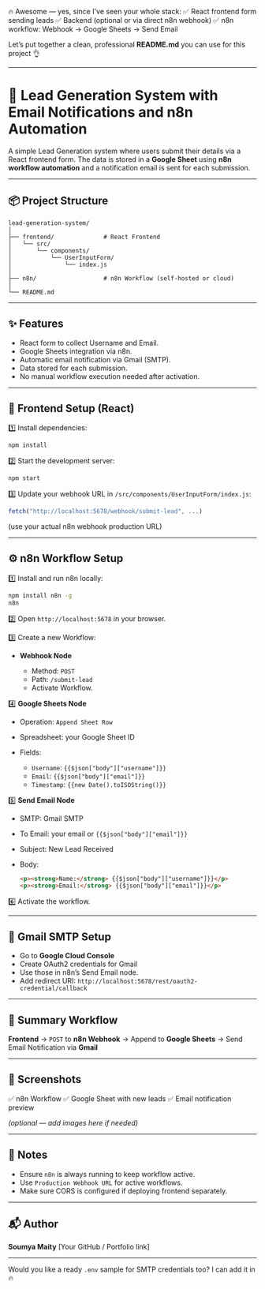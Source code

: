 🔥 Awesome — yes, since I've seen your whole stack:
✅ React frontend form sending leads
✅ Backend (optional or via direct n8n webhook)
✅ n8n workflow: Webhook → Google Sheets → Send Email

Let’s put together a clean, professional **README.md** you can use for this project 👌

---

# 📄 Lead Generation System with Email Notifications and n8n Automation

A simple Lead Generation system where users submit their details via a React frontend form. The data is stored in a **Google Sheet** using **n8n workflow automation** and a notification email is sent for each submission.

---

## 📦 Project Structure

```
lead-generation-system/
│
├── frontend/              # React Frontend
│   └── src/
│       └── components/
│           └── UserInputForm/
│               └── index.js
│
├── n8n/                   # n8n Workflow (self-hosted or cloud)
│
└── README.md
```

---

## ✨ Features

* React form to collect Username and Email.
* Google Sheets integration via n8n.
* Automatic email notification via Gmail (SMTP).
* Data stored for each submission.
* No manual workflow execution needed after activation.

---

## 🚀 Frontend Setup (React)

1️⃣ Install dependencies:

```bash
npm install
```

2️⃣ Start the development server:

```bash
npm start
```

3️⃣ Update your webhook URL in `/src/components/UserInputForm/index.js`:

```javascript
fetch("http://localhost:5678/webhook/submit-lead", ...)
```

(use your actual n8n webhook production URL)

---

## ⚙️ n8n Workflow Setup

1️⃣ Install and run n8n locally:

```bash
npm install n8n -g
n8n
```

2️⃣ Open `http://localhost:5678` in your browser.

3️⃣ Create a new Workflow:

* **Webhook Node**

  * Method: `POST`
  * Path: `/submit-lead`
  * Activate Workflow.

4️⃣ **Google Sheets Node**

* Operation: `Append Sheet Row`
* Spreadsheet: your Google Sheet ID
* Fields:

  * `Username`: `{{$json["body"]["username"]}}`
  * `Email`: `{{$json["body"]["email"]}}`
  * `Timestamp`: `{{new Date().toISOString()}}`

5️⃣ **Send Email Node**

* SMTP: Gmail SMTP
* To Email: your email or `{{$json["body"]["email"]}}`
* Subject: New Lead Received
* Body:

  ```html
  <p><strong>Name:</strong> {{$json["body"]["username"]}}</p>
  <p><strong>Email:</strong> {{$json["body"]["email"]}}</p>
  ```

6️⃣ Activate the workflow.

---

## 📧 Gmail SMTP Setup

* Go to **Google Cloud Console**
* Create OAuth2 credentials for Gmail
* Use those in n8n’s Send Email node.
* Add redirect URI:
  `http://localhost:5678/rest/oauth2-credential/callback`

---

## 📑 Summary Workflow

**Frontend** → `POST` to **n8n Webhook** → Append to **Google Sheets** → Send Email Notification via **Gmail**

---

## 📸 Screenshots

✅ n8n Workflow
✅ Google Sheet with new leads
✅ Email notification preview

*(optional — add images here if needed)*

---

## 📌 Notes

* Ensure `n8n` is always running to keep workflow active.
* Use `Production Webhook URL` for active workflows.
* Make sure CORS is configured if deploying frontend separately.

---

## 📬 Author

**Soumya Maity**
\[Your GitHub / Portfolio link]

---

Would you like a ready `.env` sample for SMTP credentials too? I can add it in 🔥
